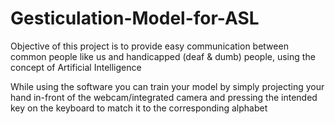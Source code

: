 # Gesticulation-Model-for-ASL
Objective of this project is to provide easy communication between common people like us and handicapped (deaf &amp; dumb) people, using the concept of Artificial Intelligence

While using the software you can train your model by simply projecting your hand in-front of the webcam/integrated camera and pressing the intended key on the keyboard to match it to the corresponding alphabet
